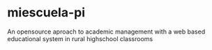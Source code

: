 # miescuela-pi
An opensource aproach to academic management with a web based educational system in rural highschool classrooms
